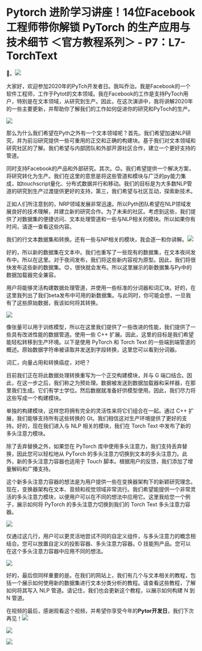 # Pytorch 进阶学习讲座！14位Facebook工程师带你解锁 PyTorch 的生产应用与技术细节 ＜官方教程系列＞ - P7：L7- TorchText 

🎼。![](img/aaa011e1dc72912baa590f68c0c043cd_1.png)

大家好，欢迎参加2020年的PyTch开发者日。我叫乔治。我是Facebook的一个软件工程师，工作于Pytot的文本领域。我在Facebook的工作是支持PyToch用户，特别是在文本领域，从研究到生产。因此，在这次演讲中，我将讲解2020年的一些主要更新，并帮助你了解我们的工作如何促进你的研究和PyToch的生产。

![](img/aaa011e1dc72912baa590f68c0c043cd_3.png)

那么为什么我们希望在Pyth之外有一个文本领域呢？首先。我们希望加速NLP研究，并为前沿研究提供一些可重用的正交和正确的构建块。基于我们对文本领域和研究社区的了解。我们希望与内部团队和外部开源社区合作，建立一个更好支持的管道。

同时支持Facebook的产品和外部研究。其次。😊。我们希望提供一个解决方案，将研究转化为生产。我们在这里的意思是将这些管道和模块与广泛的py能力集成，如touchscript量化、分布式数据并行和移动。我们的目标是为大多数NLP管道的研究到生产过渡提供更好的支持，第三，我们希望与社区互动，探索新技术。

正如人们所注意到的，NRP领域发展非常迅速。所以Pyth团队希望在NLP领域发展良好的技术理解，并建立新的研究合作。为了未来的社区。考虑到这些，我们提供了对数据集的便捷访问、文本处理管道和一些与NLP相关的模块。所以如果你有时间，请逐一查看这些内容。

我们的行文本数据集和转换。还有一些与NP相关的模块，我会逐一和你讲解。![](img/aaa011e1dc72912baa590f68c0c043cd_5.png)

好的，所以新的数据集在文本中。我们也重写了一些现有的数据集，在文本夜间发布中。所以在这里。对于夜间发布，我们将这些新内容视为原型。因此，我们将很快发布这些新的数据集。😊，很快就会发布。所以这里展示的新数据集与Py中的数据加载器完全兼容。

用户将能够灵活构建数据处理管道，并使用一些标准的分词器和词汇块。好的，在这里我列出了我们beta发布中可用的新数据集。与此同时，你可能会想，一旦我有了这些原始数据，我该如何将其转换。

![](img/aaa011e1dc72912baa590f68c0c043cd_7.png)

像张量可以用于训练模型，所以在这里我们提供了一些改进的性能，我们提供了一些具有改进性能的数据管道。使用一些 C++ 扩展。因此，这里的目标是我们希望能轻松转移到生产环境。以下是使用 PyTorch 和 Torch Text 的一些端到端管道的概述。原始数据字符串被读取并发送到字段转换，这里您可以看到分词器。

词汇，向量占用和转换癌症，对吧？

目前我们正在将此数据处理转换重写为一个正交构建模块，并与 G 端口结合。因此，在这一步之后，我们称之为预处理。数据被发送到数据加载器和采样器，在那里我们生成。它们有学士学位。然后数据就准备好供模型使用。因此，我们尽力将这些写成一个构建模块。

单独的构建模块，这样您将拥有完全的灵活性来将它们组合在一起。通过 C++ 扩展，我们能够支持所有这些转换的 Gt。我们相信这对生产环境提供了更好的支持。好的，现在我们进入与 NLP 相关的模块，我们在 Torch Text 中发布了新的多头注意力模块。

除了丢弃替换之外，如果您在 PyTorch 库中使用多头注意力，我们支持丢弃替换，因此您可以轻松地从 PyTorch 的多头注意力切换到文本的多头注意力。此外，新的多头注意力容器也适用于 Touch 脚本。根据用户的反馈，我们添加了增量解码和广播支持。

这个新多头注意力容器的想法是为用户提供一些在变换器架构下的新颖研究理念。现在，变换器架构在文本、音频和视觉领域非常流行。我们希望能提供一个非常灵活的多头注意力模块，以便用户可以在不同的想法中应用它。这里我给您一个例子，展示如何将 PyTorch 的多头注意力切换到我们的 Torch Text 多头注意力容器。

![](img/aaa011e1dc72912baa590f68c0c043cd_9.png)

仅通过这几行，用户可以更灵活地尝试不同的自定义组件，与多头注意力的概念相结合。您可以放置自定义的投影容器、多头注意力容器。O 技能狗产品。您可以在这个多头注意力容器中应用不同的想法。

![](img/aaa011e1dc72912baa590f68c0c043cd_11.png)

好的，最后但同样重要的是。在我们的网站上，我们有几个与文本相关的教程，包括一个展示如何使用新的数据集进行文本分类分析的教程。请查看这些教程，了解如何将其写入 NLP 管道。请记住，我们也会更新这个教程，以展示如何构建 N 到 N 管道。

在视频的最后，感谢观看这个视频，并希望你享受今年的**Pytor开发日**，我们下次再见！![](img/aaa011e1dc72912baa590f68c0c043cd_13.png)

![](img/aaa011e1dc72912baa590f68c0c043cd_14.png)

![](img/aaa011e1dc72912baa590f68c0c043cd_15.png)
